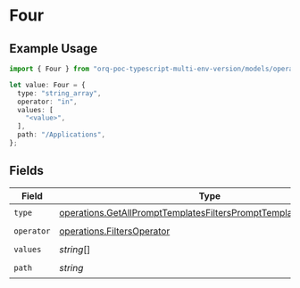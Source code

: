 # Four

## Example Usage

```typescript
import { Four } from "orq-poc-typescript-multi-env-version/models/operations";

let value: Four = {
  type: "string_array",
  operator: "in",
  values: [
    "<value>",
  ],
  path: "/Applications",
};
```

## Fields

| Field                                                                                                                                                  | Type                                                                                                                                                   | Required                                                                                                                                               | Description                                                                                                                                            |
| ------------------------------------------------------------------------------------------------------------------------------------------------------ | ------------------------------------------------------------------------------------------------------------------------------------------------------ | ------------------------------------------------------------------------------------------------------------------------------------------------------ | ------------------------------------------------------------------------------------------------------------------------------------------------------ |
| `type`                                                                                                                                                 | [operations.GetAllPromptTemplatesFiltersPromptTemplatesRequestType](../../models/operations/getallprompttemplatesfiltersprompttemplatesrequesttype.md) | :heavy_check_mark:                                                                                                                                     | N/A                                                                                                                                                    |
| `operator`                                                                                                                                             | [operations.FiltersOperator](../../models/operations/filtersoperator.md)                                                                               | :heavy_check_mark:                                                                                                                                     | N/A                                                                                                                                                    |
| `values`                                                                                                                                               | *string*[]                                                                                                                                             | :heavy_check_mark:                                                                                                                                     | N/A                                                                                                                                                    |
| `path`                                                                                                                                                 | *string*                                                                                                                                               | :heavy_check_mark:                                                                                                                                     | N/A                                                                                                                                                    |